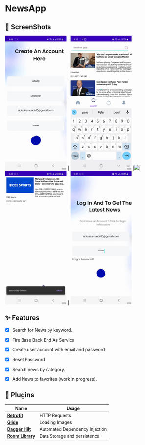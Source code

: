 # NewsApp



## 📸 ScreenShots

<img src="app/src/main/res/drawable/login.gif" width="200"> | <img src="app/src/main/res/drawable/searchgif.gif" width="200"> |<img src="app/src/main/res/drawable/dialouge.gif" width="200">|<img src="app/src/main/res/drawable/addtocart.gif" width="200">   | <img src="app/src/main/res/drawable/loginscreen.gif" width="200">


## ✨ Features
- [x] Search for News by keyword.
- [x] Fire Base Back End As Service
- [x] Create user account with email and password
- [x] Reset Password 
- [x] Search news by category.
- [x] Add News to favorites (work in progress).








## 🔌 Plugins

| Name                                                    | Usage                                               |
| ------------------------------------------------------- | --------------------------------------------------- |
| [**Retrofit**](https://square.github.io/retrofit/)      | HTTP Requests                                       |
| [**Glide**](https://bumptech.github.io/glide/)          | Loading Images                                     |
| [**Dagger Hilt**](https://developer.android.com/training/dependency-injection/hilt-android/)| Automated Dependency Injection                |
| [**Room Library**](https://developer.android.com/jetpack/androidx/releases/room)| Data Storage and persistence|
